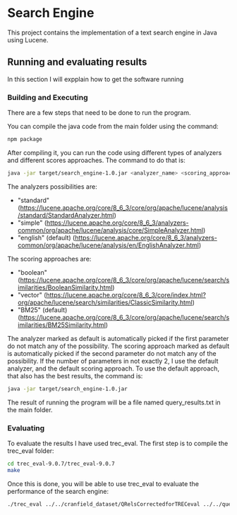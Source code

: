 # Search Engine
This project contains the implementation of a text search engine in Java using Lucene.
## Running and evaluating results
In this section I will expplain how to get the software running
### Building and Executing
There are a few steps that need to be done to run the program.

You can compile the java code from the main folder using the command:
```sh
npm package
```

After compiling it, you can run the code using different types of analyzers and different scores approaches.
The command to do that is:
```sh
java -jar target/search_engine-1.0.jar <analyzer_name> <scoring_approach>
```

The analyzers possibilities are:
- "standard" (https://lucene.apache.org/core/8_6_3/core/org/apache/lucene/analysis/standard/StandardAnalyzer.html)
- "simple" (https://lucene.apache.org/core/8_6_3/analyzers-common/org/apache/lucene/analysis/core/SimpleAnalyzer.html)
- "english" (default) (https://lucene.apache.org/core/8_6_3/analyzers-common/org/apache/lucene/analysis/en/EnglishAnalyzer.html)

The scoring approaches are:
- "boolean" (https://lucene.apache.org/core/8_6_3/core/org/apache/lucene/search/similarities/BooleanSimilarity.html)
- "vector" (https://lucene.apache.org/core/8_6_3/core/index.html?org/apache/lucene/search/similarities/ClassicSimilarity.html)
- "BM25" (default) (https://lucene.apache.org/core/8_6_3/core/org/apache/lucene/search/similarities/BM25Similarity.html)

The analyzer marked as default is automatically picked if the first parameter do not match any of the possibility.
The scoring approach marked as default is automatically picked if the second parameter do not match any of the possibility.
If the number of parameters in not exactly 2, I use the default analyzer, and the default scoring approach.
To use the default approach, that also has the best results, the command is:
```sh
java -jar target/search_engine-1.0.jar
```

The result of running the program will be a file named query_results.txt in the main folder.
### Evaluating
To evaluate the results I have used trec_eval.
The first step is to compile the trec_eval folder:
```sh
cd trec_eval-9.0.7/trec_eval-9.0.7
make
```

Once this is done, you will be able to use trec_eval to evaluate the performance of the search engine:
```sh
./trec_eval ../../cranfield_dataset/QRelsCorrectedforTRECeval ../../query_results.txt
```